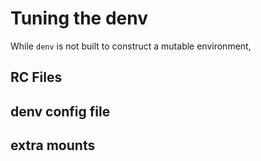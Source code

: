 # Tuning the denv
While `denv` is not built to construct a mutable environment,

## RC Files

## denv config file

## extra mounts
